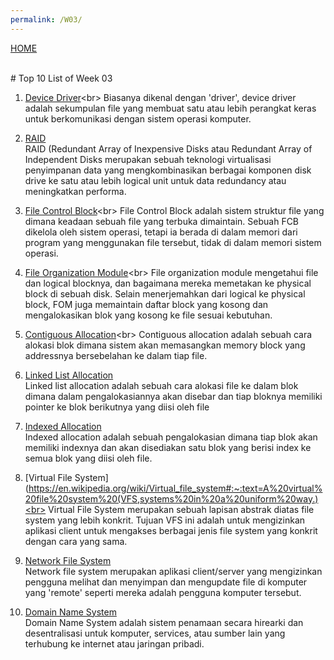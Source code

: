 ```yaml
---
permalink: /W03/
---
```

[HOME](../)

<br>
# Top 10 List of Week 03

1. [Device Driver](https://www.computerhope.com/jargon/d/driver.htm#:~:text=More%20commonly%20known%20as%20a,devices%2C%20such%20as%20a%20printer.)<br>
   Biasanya dikenal dengan 'driver', device driver adalah sekumpulan file yang 
   membuat satu atau lebih perangkat keras untuk berkomunikasi dengan sistem operasi komputer.

2. [RAID](https://en.wikipedia.org/wiki/RAID)<br>
   RAID (Redundant Array of Inexpensive Disks atau Redundant Array of Independent Disks 
   merupakan sebuah teknologi virtualisasi penyimpanan data yang mengkombinasikan berbagai 
   komponen disk drive ke satu atau lebih logical unit untuk data redundancy atau meningkatkan performa.

3. [File Control Block](https://en.wikipedia.org/wiki/File_Control_Block#:~:text=A%20File%20Control%20Block%20(FCB,not%20in%20operating%20system%20memory.))<br>
   File Control Block adalah sistem struktur file yang dimana keadaan sebuah file yang terbuka dimaintain.
   Sebuah FCB dikelola oleh sistem operasi, tetapi ia berada di dalam memori dari program yang menggunakan
   file tersebut, tidak di dalam memori sistem operasi.

4. [File Organization Module](https://www.cs.uic.edu/~jbell/CourseNotes/OperatingSystems/11_FileSystemImplementation.html#:~:text=The%20file%20organization%20module%20knows,blocks%20to%20files%20as%20needed.)<br>
   File organization module mengetahui file dan logical blocknya, dan bagaimana mereka memetakan ke physical block 
   di sebuah disk. Selain menerjemahkan dari logical ke physical block, FOM juga memaintain daftar block yang kosong
   dan mengalokasikan blok yang kosong ke file sesuai kebutuhan.

5. [Contiguous Allocation](https://www.techopedia.com/definition/3769/contiguous-memory-allocation#:~:text=Contiguous%20memory%20allocation%20is%20a,the%20oldest%20memory%20allocation%20methods.)<br>
   Contiguous allocation adalah sebuah cara alokasi blok dimana sistem akan memasangkan memory block yang addressnya bersebelahan 
   ke dalam tiap file.

6. [Linked List Allocation](https://www.geeksforgeeks.org/file-allocation-methods/)<br>
   Linked list allocation adalah sebuah cara alokasi file ke dalam blok dimana dalam pengalokasiannya akan disebar
   dan tiap bloknya memiliki pointer ke blok berikutnya yang diisi oleh file

7. [Indexed Allocation](https://www.geeksforgeeks.org/file-allocation-methods/)<br>
   Indexed allocation adalah sebuah pengalokasian dimana tiap blok akan memiliki indexnya dan akan disediakan satu
   blok yang berisi index ke semua blok yang diisi oleh file.

8. [Virtual File System](https://en.wikipedia.org/wiki/Virtual_file_system#:~:text=A%20virtual%20file%20system%20(VFS,systems%20in%20a%20uniform%20way.)<br>
   Virtual File System merupakan sebuah lapisan abstrak diatas file system yang lebih konkrit. Tujuan VFS ini adalah
   untuk mengizinkan aplikasi client untuk mengakses berbagai jenis file system yang konkrit dengan cara yang sama.

9. [Network File System](https://searchenterprisedesktop.techtarget.com/definition/Network-File-System)<br>
   Network file system merupakan aplikasi client/server yang mengizinkan pengguna melihat dan menyimpan dan mengupdate
   file di komputer yang 'remote' seperti mereka adalah pengguna komputer tersebut.

10. [Domain Name System](https://en.wikipedia.org/wiki/Domain_Name_System)<br>
    Domain Name System adalah sistem penamaan secara hirearki dan desentralisasi untuk komputer, services, atau 
    sumber lain yang terhubung ke internet atau jaringan pribadi.
